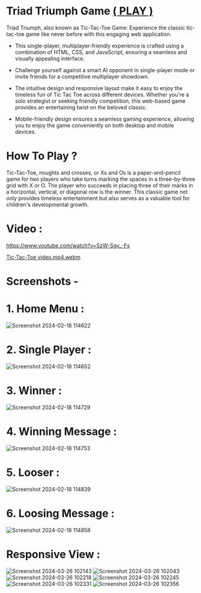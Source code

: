 # Triad Triumph Game   [( PLAY )](https://saptarshi1211mondal.github.io/Triad-Triumph-Game/)

Triad Triumph, also known as Tic-Tac-Toe Game: Experience the classic tic-tac-toe game like never before with this engaging web application.

- This single-player, multiplayer-friendly experience is crafted using a combination of HTML, CSS, and JavaScript, ensuring a seamless and visually appealing interface. 

- Challenge yourself against a smart AI opponent in single-player mode or invite friends for a competitive multiplayer showdown. 

- The intuitive design and responsive layout make it easy to enjoy the timeless fun of Tic Tac Toe across different devices. Whether you're a solo strategist or seeking friendly competition, this web-based game provides an entertaining twist on the beloved classic.

- Mobile-friendly design ensures a seamless gaming experience, allowing you to enjoy the game conveniently on both desktop and mobile devices.

  
# How To Play ?
Tic-Tac-Toe, noughts and crosses, or Xs and Os is a paper-and-pencil game for two players who take turns marking the spaces in a three-by-three grid with X or O. The player who succeeds in placing three of their marks in a horizontal, vertical, or diagonal row is the winner.
This classic game not only provides timeless entertainment but also serves as a valuable tool for children's developmental growth.

# Video :
https://www.youtube.com/watch?v=SzW-Sgy_-Fs

[Tic-Tac-Toe video.mp4.webm](https://github.com/saptarshi1211mondal/Tic-Tac-Toe-Game/assets/70250497/82b602ee-ace6-4372-9139-b5d370781785)


# Screenshots -


# 1. Home Menu :
![Screenshot 2024-02-18 114622](https://github.com/saptarshi1211mondal/Tic-Tac-Toe-Game/assets/70250497/fb2d1183-ec8a-4b7c-9f9d-7f1fdc82088e)

# 2. Single Player :
![Screenshot 2024-02-18 114652](https://github.com/saptarshi1211mondal/Tic-Tac-Toe-Game/assets/70250497/e4924d59-8571-47e8-96d9-08924a265323)

# 3. Winner :
![Screenshot 2024-02-18 114729](https://github.com/saptarshi1211mondal/Tic-Tac-Toe-Game/assets/70250497/e00833cd-b4e0-4ec7-8786-77fb2b0a5fe6)

# 4. Winning Message :
![Screenshot 2024-02-18 114753](https://github.com/saptarshi1211mondal/Tic-Tac-Toe-Game/assets/70250497/d4408b99-b09f-41db-b450-a0b786340815)

# 5. Looser :
![Screenshot 2024-02-18 114839](https://github.com/saptarshi1211mondal/Tic-Tac-Toe-Game/assets/70250497/e66f2e72-5140-45f9-a945-a5a892784f60)

# 6. Loosing Message :
![Screenshot 2024-02-18 114858](https://github.com/saptarshi1211mondal/Tic-Tac-Toe-Game/assets/70250497/1016854f-b10c-4244-9acf-4434fe65e29b) 


# Responsive View :
![Screenshot 2024-03-26 102143](https://github.com/saptarshi1211mondal/Tic-Tac-Toe-Game/assets/70250497/f81fc3d4-65e8-4c32-829c-c472586fa0aa)
![Screenshot 2024-03-26 102043](https://github.com/saptarshi1211mondal/Tic-Tac-Toe-Game/assets/70250497/d99e7e75-1c0a-41dc-9516-f752ee0921c9)
![Screenshot 2024-03-26 102218](https://github.com/saptarshi1211mondal/Tic-Tac-Toe-Game/assets/70250497/c91593f6-3475-44e6-8780-25e1117e3aa5)
![Screenshot 2024-03-26 102245](https://github.com/saptarshi1211mondal/Tic-Tac-Toe-Game/assets/70250497/e62887e3-b810-44fd-a982-aa6eaff09939)
![Screenshot 2024-03-26 102331](https://github.com/saptarshi1211mondal/Tic-Tac-Toe-Game/assets/70250497/1020bfdc-8c79-478e-af62-48326948b33b)
![Screenshot 2024-03-26 102356](https://github.com/saptarshi1211mondal/Tic-Tac-Toe-Game/assets/70250497/b2ed6a2c-b79d-4279-b7d0-6ec2317127f8)



